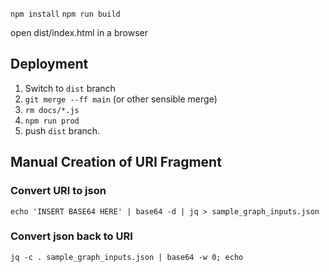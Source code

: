 


`npm install`
`npm run build`

open dist/index.html in a browser



## Deployment

1. Switch to `dist` branch
2. `git merge --ff main` (or other sensible merge)
3. `rm docs/*.js`
4. `npm run prod`
5. push `dist` branch.

## Manual Creation of URI Fragment

### Convert URI to json
`echo 'INSERT BASE64 HERE' | base64 -d | jq > sample_graph_inputs.json`

### Convert json back to URI
`jq -c . sample_graph_inputs.json | base64 -w 0; echo`
